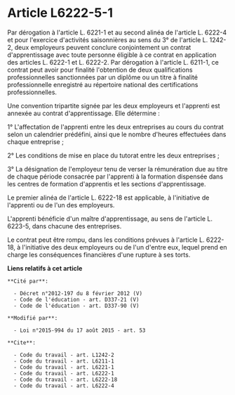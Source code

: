 # Article L6222-5-1

Par dérogation à l'article L. 6221-1 et au second alinéa de l'article L. 6222-4 et pour l'exercice d'activités saisonnières
au sens du 3° de l'article L. 1242-2, deux employeurs peuvent conclure conjointement un contrat d'apprentissage avec toute
personne éligible à ce contrat en application des articles L. 6222-1 et L. 6222-2. Par dérogation à l'article L. 6211-1, ce
contrat peut avoir pour finalité l'obtention de deux qualifications professionnelles sanctionnées par un diplôme ou un titre
à finalité professionnelle enregistré au répertoire national des certifications professionnelles. 

Une convention tripartite signée par les deux employeurs et l'apprenti est annexée au contrat d'apprentissage. Elle
détermine : 

1° L'affectation de l'apprenti entre les deux entreprises au cours du contrat selon un calendrier prédéfini, ainsi que le
nombre d'heures effectuées dans chaque entreprise ; 

2° Les conditions de mise en place du tutorat entre les deux entreprises ; 

3° La désignation de l'employeur tenu de verser la rémunération due au titre de chaque période consacrée par l'apprenti à la
formation dispensée dans les centres de formation d'apprentis et les sections d'apprentissage. 

Le premier alinéa de l'article L. 6222-18 est applicable, à l'initiative de l'apprenti ou de l'un des employeurs. 

L'apprenti bénéficie d'un maître d'apprentissage, au sens de l'article L. 6223-5, dans chacune des entreprises. 

Le contrat peut être rompu, dans les conditions prévues à l'article L. 6222-18, à l'initiative des deux employeurs ou de l'un
d'entre eux, lequel prend en charge les conséquences financières d'une rupture à ses torts.

**Liens relatifs à cet article**

	**Cité par**:

	  - Décret n°2012-197 du 8 février 2012 (V)
	  - Code de l'éducation - art. D337-21 (V)
	  - Code de l'éducation - art. D337-90 (V)

	**Modifié par**:

	  - Loi n°2015-994 du 17 août 2015 - art. 53

	**Cite**:

	  - Code du travail - art. L1242-2
	  - Code du travail - art. L6211-1
	  - Code du travail - art. L6221-1
	  - Code du travail - art. L6222-1
	  - Code du travail - art. L6222-18
	  - Code du travail - art. L6222-4
